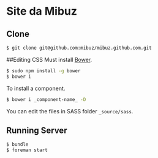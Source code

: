 Site da Mibuz
==============

## Clone

```sh
$ git clone git@github.com:mibuz/mibuz.github.com.git
```

##Editing CSS
Must install [Bower](/http://bower.io/).

```sh
$ sudo npm install -g bower
$ bower i
```
To install a component.
```sh
$ bower i _component-name_ -D
```

You can edit the files in SASS folder `_source/sass`.

## Running Server

```sh
$ bundle
$ foreman start
```
